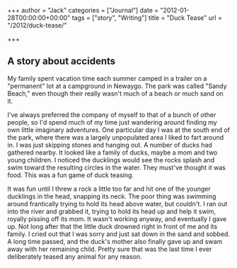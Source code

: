 +++
author = "Jack"
categories = ["Journal"]
date = "2012-01-28T00:00:00+00:00"
tags = ["story", "Writing"]
title = "Duck Tease"
url = "/2012/duck-tease/"

+++

## A story about accidents
          
My family spent vacation time each summer camped in a trailer on a "permanent" lot at a campground in Newaygo. The park was called "Sandy Beach," even though their really wasn't much of a beach or much sand on it.

I've always preferred the company of myself to that of a bunch of other people, so I'd spend much of my time just wandering around finding my own little imaginary adventures. One particular day I was at the south end of the park, where there was a largely unpopulated area I liked to fart around in. I was just skipping stones and hanging out. A number of ducks had gathered nearby. It looked like a family of ducks, maybe a mom and two young children. I noticed the ducklings would see the rocks splash and swim toward the resulting circles in the water. They must've thought it was food. This was a fun game of duck teasing.

It was fun until I threw a rock a little too far and hit one of the younger ducklings in the head, snapping its neck. The poor thing was swimming around frantically trying to hold its head above water, but couldn't. I ran out into the river and grabbed it, trying to hold its head up and help it swim, royally pissing off its mom. It wasn't working anyway, and eventually I gave up. Not long after that the little duck drowned right in front of me and its family. I cried out that I was sorry and just sat down in the sand and sobbed. A long time passed, and the duck's mother also finally gave up and swam away with her remaining child. Pretty sure that was the last time I ever deliberately teased any animal for any reason.
